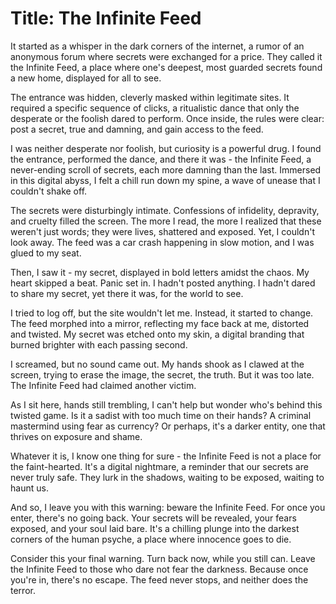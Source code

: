 # **Title: The Infinite Feed**

It started as a whisper in the dark corners of the internet, a rumor of an anonymous forum where secrets were exchanged for a price. They called it the Infinite Feed, a place where one's deepest, most guarded secrets found a new home, displayed for all to see.

The entrance was hidden, cleverly masked within legitimate sites. It required a specific sequence of clicks, a ritualistic dance that only the desperate or the foolish dared to perform. Once inside, the rules were clear: post a secret, true and damning, and gain access to the feed.

I was neither desperate nor foolish, but curiosity is a powerful drug. I found the entrance, performed the dance, and there it was - the Infinite Feed, a never-ending scroll of secrets, each more damning than the last. Immersed in this digital abyss, I felt a chill run down my spine, a wave of unease that I couldn't shake off.

The secrets were disturbingly intimate. Confessions of infidelity, depravity, and cruelty filled the screen. The more I read, the more I realized that these weren't just words; they were lives, shattered and exposed. Yet, I couldn't look away. The feed was a car crash happening in slow motion, and I was glued to my seat.

Then, I saw it - my secret, displayed in bold letters amidst the chaos. My heart skipped a beat. Panic set in. I hadn't posted anything. I hadn't dared to share my secret, yet there it was, for the world to see.

I tried to log off, but the site wouldn't let me. Instead, it started to change. The feed morphed into a mirror, reflecting my face back at me, distorted and twisted. My secret was etched onto my skin, a digital branding that burned brighter with each passing second.

I screamed, but no sound came out. My hands shook as I clawed at the screen, trying to erase the image, the secret, the truth. But it was too late. The Infinite Feed had claimed another victim.

As I sit here, hands still trembling, I can't help but wonder who's behind this twisted game. Is it a sadist with too much time on their hands? A criminal mastermind using fear as currency? Or perhaps, it's a darker entity, one that thrives on exposure and shame.

Whatever it is, I know one thing for sure - the Infinite Feed is not a place for the faint-hearted. It's a digital nightmare, a reminder that our secrets are never truly safe. They lurk in the shadows, waiting to be exposed, waiting to haunt us.

And so, I leave you with this warning: beware the Infinite Feed. For once you enter, there's no going back. Your secrets will be revealed, your fears exposed, and your soul laid bare. It's a chilling plunge into the darkest corners of the human psyche, a place where innocence goes to die. 

Consider this your final warning. Turn back now, while you still can. Leave the Infinite Feed to those who dare not fear the darkness. Because once you're in, there's no escape. The feed never stops, and neither does the terror.